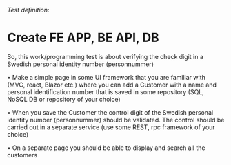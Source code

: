 <!-- default file list -->
*Test definition*:

<!-- default file list end -->
# Create FE APP, BE API, DB
So, this work/programming test is about verifying the check digit in a Swedish personal identity number (personnummer)


• Make a simple page in some UI framework that you are familiar with (MVC, react, Blazor etc.) where you can add a Customer with a name and personal identification number that is saved in some repository (SQL, NoSQL DB or repository of your choice)

• When you save the Customer the control digit of the Swedish personal identity number (personnummer) should be validated. The control should be carried out in a separate service (use some REST, rpc framework of your choice)

• On a separate page you should be able to display and search all the customers
